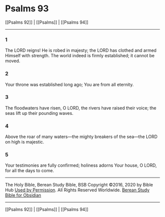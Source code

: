 # Psalms 93

[[Psalms 92]] | [[Psalms]] | [[Psalms 94]]

---

### 1
The LORD reigns! He is robed in majesty; the LORD has clothed and armed Himself with strength. The world indeed is firmly established; it cannot be moved.

### 2
Your throne was established long ago; You are from all eternity.

### 3
The floodwaters have risen, O LORD, the rivers have raised their voice; the seas lift up their pounding waves.

### 4
Above the roar of many waters—the mighty breakers of the sea—the LORD on high is majestic.

### 5
Your testimonies are fully confirmed; holiness adorns Your house, O LORD, for all the days to come.

---

The Holy Bible, Berean Study Bible, BSB
Copyright ©2016, 2020 by Bible Hub
[Used by Permission](https://berean.bible/terms.htm). All Rights Reserved Worldwide.
[Berean Study Bible for Obsidian](https://github.com/gapmiss/berean-study-bible-for-obsidian)

---

[[Psalms 92]] | [[Psalms]] | [[Psalms 94]]

